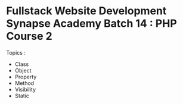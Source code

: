 # Fullstack Website Development Synapse Academy Batch 14 : PHP Course 2

Topics :
- Class
- Object
- Property
- Method
- Visibility
- Static
